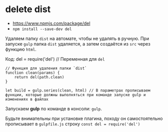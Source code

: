 # delete dist
- https://www.npmjs.com/package/del
- `npm install --save-dev del`

Удаляем папку `dist` на автомате, чтобы не удалять в ручную. При запуске `gulp` папка `dist` удаляется, а затем создаётся из `src` через функцию `html`.

Код:
    del = require('del') // Переменная для `del`

    // Функция для удаления папки `dist`
    function clean(params) {
        return del(path.clean)
    }

    let build = gulp.series(clean, html) // В параметрах прописываем функции, которые должны выполняться при команде запуске gulp и изменениях в файлах

Запускаем **gulp** по команде в консоли: `gulp`.

Будьте внимательны при установке плагина, походу он самостоятельно прописывает в `gulpfile.js` строку `const del = require('del')`
